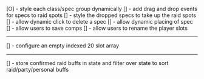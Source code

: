 [O] - style each class/spec group dynamically
[] - add drag and drop events for specs to raid spots
[] - style the dropped specs to take up the raid spots
[] - allow dynamic click to delete a spec
[] - allow dynamic placing of spec
[] - allow users to save comps
[] - allow users to rename the player slots

---

[] - configure an empty indexed 20 slot array

---

[] - store confirmed raid buffs in state and filter over state
to sort raid/party/personal buffs
